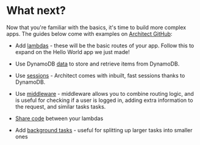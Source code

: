 # What next?

Now that you're familiar with the basics, it's time to build more complex apps. The guides below come with examples on [Architect GitHub](https://github.com/architect):

 - Add [lambdas](/guides/http) - these will be the basic routes of your app. Follow this to expand on the Hello World app we just made!

 - Use DynamoDB [data](/guides/data) to store and retrieve items from DynamoDB.

 - Use [sessions](/guides/sessions) - Architect comes with inbuilt, fast sessions thanks to DynamoDB.

 - Use [middleware](/guides/middleware) - middleware allows you to combine routing logic, and is useful for checking if a user is logged in, adding extra information to the request, and similar tasks tasks.

 - [Share code](/guides/sharing-common-code) between your lambdas

 - Add [background tasks](/guides/background-tasks) - useful for splitting up larger tasks into smaller ones